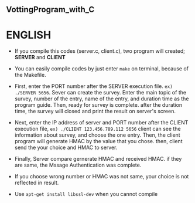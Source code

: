 ## VottingProgram_with_C

# ENGLISH


* If you compile this codes (server.c, client.c), two program will created; **SERVER** and **CLIENT**

* You can easily compile codes by just enter `make` on terminal, because of the Makefile.

* First, enter the PORT number after the SERVER execution file. `ex) ./SERVER 5656`. Sever can create the survey. Enter the main topic of the survey, number of the entry, name of the entry, and duration time as the program guide. Then, ready for survey is complete. after the duration time, the survey will closed and print the result on server's screen.

* Next, enter the IP address of server and PORT number after the CLIENT execution file, `ex) ./CLIENT 123.456.789.112 5656` client can see the information about survey, and choose the one entry. Then, the client program will generate HMAC by the value that you chose. then, client send the your choice and HMAC to server.

* Finally, Server compare gernerate HMAC and received HMAC. if they are same, the Mssage Authentication was complete.

* If you choose wrong number or HMAC was not same, your choice is not reflected in result.

* Use `apt-get install libssl-dev` when you cannot compile
